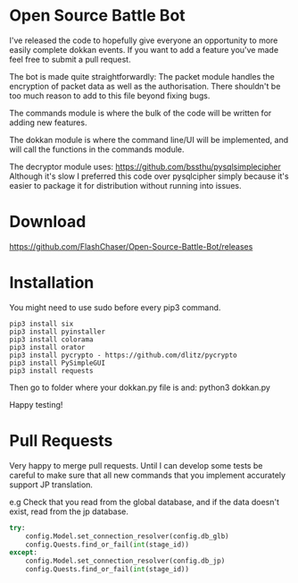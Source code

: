 # Open Source Battle Bot
I've released the code to hopefully give everyone an opportunity to more easily complete dokkan events.
If you want to add a feature you've made feel free to submit a pull request.

The bot is made quite straightforwardly:
The packet module handles the encryption of packet data as well as the authorisation.
There shouldn't be too much reason to add to this file beyond fixing bugs.
  
The commands module is where the bulk of the code will be written for adding new features.

The dokkan module is where the command line/UI will be implemented, and will call the functions in the commands module.

The decryptor module uses: https://github.com/bssthu/pysqlsimplecipher
Although it's slow I preferred this code over pysqlcipher simply because it's easier to package it for distribution without running into issues.

# Download
https://github.com/FlashChaser/Open-Source-Battle-Bot/releases

# Installation

You might need to use sudo before every pip3 command.

```
pip3 install six
pip3 install pyinstaller
pip3 install colorama
pip3 install orator
pip3 install pycrypto - https://github.com/dlitz/pycrypto
pip3 install PySimpleGUI
pip3 install requests
```

Then go to folder where your dokkan.py file is and: python3 dokkan.py

Happy testing!

# Pull Requests
Very happy to merge pull requests.
Until I can develop some tests be careful to make sure that all new commands that you implement accurately support JP translation.

e.g Check that you read from the global database, and if the data doesn't exist, read from the jp database.

```python
try:
    config.Model.set_connection_resolver(config.db_glb)
    config.Quests.find_or_fail(int(stage_id))
except:
    config.Model.set_connection_resolver(config.db_jp)
    config.Quests.find_or_fail(int(stage_id))
```
